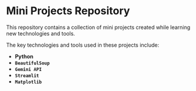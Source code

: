 # Mini Projects Repository

This repository contains a collection of mini projects created while learning new technologies and tools. 

The key technologies and tools used in these projects include:
- **Python**
- **`BeautifulSoup`**
- **`Gemini API`**
- **`Streamlit`**
- **`Matplotlib`**



